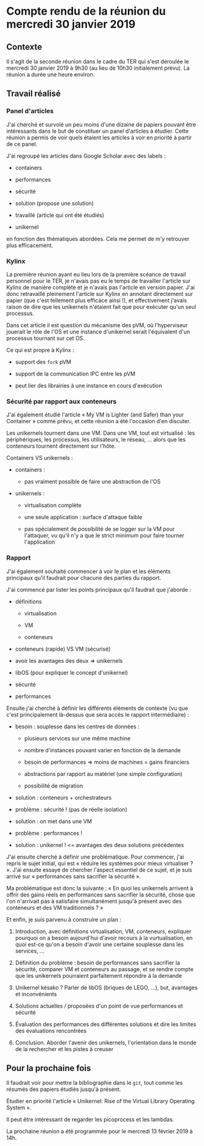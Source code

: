 # Compte rendu de la réunion du mercredi 30 janvier 2019

## Contexte

Il s'agit de la seconde réunion dans le cadre du TER qui s'est déroulée le
mercredi 30 janvier 2019 à 9h30 (au lieu de 10h30 initialement prévu). La
réunion a durée une heure environ.

## Travail réalisé

### Panel d'articles

J'ai cherché et survolé un peu moins d'une dizaine de papiers pouvant être
intéressants dans le but de constituer un panel d'articles à étudier. Cette
réunion a permis de voir quels étaient les articles à voir en priorité à partir
de ce panel.

J'ai regroupé les articles dans Google Scholar avec des labels :

  - containers

  - performances

  - sécurité

  - solution (propose une solution)

  - travaillé (article qui ont été étudiés)

  - unikernel

en fonction des thématiques abordées. Cela me permet de m'y retrouver plus
efficacement.

### Kylinx

La première réunion ayant eu lieu lors de la première scéance de travail
personnel pour le TER, je n'avais pas eu le temps de travailler l'article sur
Kylinx de manière complète et je n'avais pas l'article en version papier. J'ai
donc retravaillé pleinement l'article sur Kylinx en annotant directement sur
papier (que c'est tellement plus efficace ainsi !), et effectivement j'avais
raison de dire que les unikernels n'étaient fait que pour exécuter qu'un seul
processus.

Dans cet article il est question du mécanisme des pVM, où l'hyperviseur
jouerait le rôle de l'OS et une instance d'unikernel serait l'équivalent d'un
processus tournant sur cet OS.

Ce qui est propre à Kylinx :

  - support des `fork` pVM

  - support de la communication IPC entre les pVM

  - peut lier des librairies à une instance en cours d'exécution

### Sécurité par rapport aux conteneurs

J'ai également étudié l'article « My VM is Lighter (and Safer) than your
Container » comme prévu, et cette réunion a été l'occasion d'en discuter.

Les unikernels tournent dans une VM. Dans une VM, tout est virtualisé : les
périphériques, les processus, les utilisateurs, le réseau, ... alors que les
conteneurs tournent directement sur l'hôte.

Containers VS unikernels :

  - containers :
  
    - pas vraiment possible de faire une abstraction de l'OS

  - unikernels :

    - virtualisation complète

    - une seule application : surface d'attaque faible

    - pas spécialement de possibilité de se logger sur la VM pour l'attaquer,
      vu qu'il n'y a que le strict minimum pour faire tourner l'application

### Rapport

J'ai également souhaité commencer à voir le plan et les éléments principaux
qu'il faudrait pour chacune des parties du rapport.

J'ai commencé par lister les points principaux qu'il faudrait que j'aborde :

  - définitions

    - virtualisation

    - VM

    - conteneurs

  - conteneurs (rapide) VS VM (sécurisé)

  - avoir les avantages des deux => unikernels

  - libOS (pour expliquer le concept d'unikernel)

  - sécurité

  - performances

Ensuite j'ai cherché à définir les différents éléments de contexte (vu que c'est
principalement là-dessus que sera accès le rapport intermédiaire) :

  - besoin : souplesse dans les centres de données :

    - plusieurs services sur une même machine

    - nombre d'instances pouvant varier en fonction de la demande

    - besoin de performances => moins de machines = gains financiers

    - abstractions par rapport au matériel (une simple configuration)

    - possibilité de migration

  - solution : conteneurs + orchestrateurs

  - problème : sécurité ! (pas de réelle isolation)

  - solution : on met dans une VM

  - problème : performances !

  - solution : unikernel ! <= avantages des deux solutions précédentes

J'ai ensuite cherché à définir une problématique.
Pour commencer, j'ai repris le sujet initial, qui est « réduire les systèmes
pour mieux virtualiser ? ». J'ai ensuite essayé de chercher l'aspect essentiel
de ce sujet, et je suis arrivé sur « performances sans sacrifier la sécurité ».

Ma problématique est donc la suivante : « En quoi les unikernels arrivent à offrir
des gains réels en performances sans sacrifier la sécurité, chose que l'on
n'arrivait pas à satisfaire simultanément jusqu'à présent avec des conteneurs et
des VM traditionnels ? »

Et enfin, je suis parvenu à construire un plan :

  1. Introduction, avec définitions virtualisation, VM, conteneurs, expliquer
       pourquoi on a besoin aujourd'hui d'avoir recours à la vurtualisation, en
       quoi est-ce qu'on a besoin d'avoir une certaine souplesse dans les
       services, ...

  2. Définition du problème : besoin de performances sans sacrifier la sécurité,
     comparer VM et conteneurs au passage, et se rendre compte que les
     unikernels pourraient parfaitement répondre à la demande

  3. Unikernel késako ? Parler de libOS (briques de LEGO, ...), but, avantages
     et inconvénients

  4. Solutions actuelles / proposées d'un point de vue performances et sécurité

  5. Évaluation des performances des différentes solutions et dire les limites
     des évaluations rencontrées

  6. Conclusion. Aborder l'avenir des unikernels, l'orientation dans le monde de
     la rechercher et les pistes à creuser

## Pour la prochaine fois

Il faudrait voir pour mettre la bibliographie dans le `git`, tout comme les
résumés des papiers étudiés jusqu'à présent.

Étudier en priorité l'article « Unikernel: Rise of the Virtual Library Operating
System ».

Il peut être intéressant de regarder les picoprocess et les lambdas.

La prochaine réunion a été programmée pour le mercredi 13 février 2019 à 14h.

